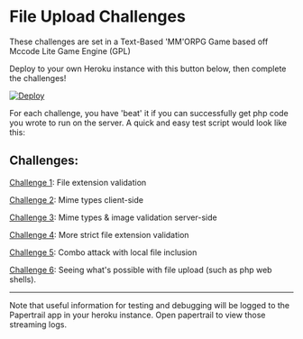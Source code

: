 # File Upload Challenges

These challenges are set in a Text-Based 'MM'ORPG Game based off Mccode Lite Game Engine (GPL)

Deploy to your own Heroku instance with this button below, then complete the challenges!

[![Deploy](https://www.herokucdn.com/deploy/button.png)](https://heroku.com/deploy)

For each challenge, you have 'beat' it if you can successfully get php code you wrote to run on the server. A quick and easy test script would look like this: <?php phpinfo(); ?>

Challenges:
----------------------

[Challenge 1](https://github.com/breakthenet/file-upload-exercises/blob/master/challenges/challenge_1.md): File extension validation

[Challenge 2](https://github.com/breakthenet/file-upload-exercises/blob/master/challenges/challenge_2.md): Mime types client-side

[Challenge 3](https://github.com/breakthenet/file-upload-exercises/blob/master/challenges/challenge_3.md): Mime types & image validation server-side

[Challenge 4](https://github.com/breakthenet/file-upload-exercises/blob/master/challenges/challenge_4.md): More strict file extension validation

[Challenge 5](https://github.com/breakthenet/file-upload-exercises/blob/master/challenges/challenge_5.md): Combo attack with local file inclusion

[Challenge 6](https://github.com/breakthenet/file-upload-exercises/blob/master/challenges/challenge_6.md): Seeing what's possible with file upload (such as php web shells).


----------------------

Note that useful information for testing and debugging will be logged to the Papertrail app in your heroku instance. Open papertrail to view those streaming logs.
